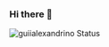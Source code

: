 ### Hi there 👋
![guiialexandrino Status](https://github-readme-stats.vercel.app/api?username=guiialexandrino&show_icons=true)

<!--
**guiialexandrino/guiialexandrino** is a ✨ _special_ ✨ repository because its `README.md` (this file) appears on your GitHub profile.

Here are some ideas to get you started:

- 🔭 I’m currently working on ...
- 🌱 I’m currently learning ...
- 👯 I’m looking to collaborate on ...
- 🤔 I’m looking for help with ...
- 💬 Ask me about ...
- 📫 How to reach me: ...
- 😄 Pronouns: ...
- ⚡ Fun fact: ...
-->
